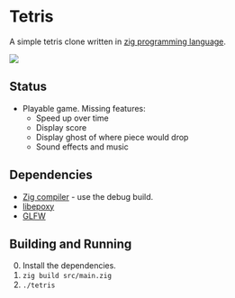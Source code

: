 # Tetris 

A simple tetris clone written in
[zig programming language](https://github.com/andrewrk/zig).

![](http://i.imgur.com/Z7y4WeY.png)

## Status

 * Playable game. Missing features:
   - Speed up over time
   - Display score
   - Display ghost of where piece would drop
   - Sound effects and music

## Dependencies

 * [Zig compiler](https://github.com/andrewrk/zig) - use the debug build.
 * [libepoxy](https://github.com/anholt/libepoxy)
 * [GLFW](http://www.glfw.org/)

## Building and Running

 0. Install the dependencies.
 0. `zig build src/main.zig`
 0. `./tetris`
